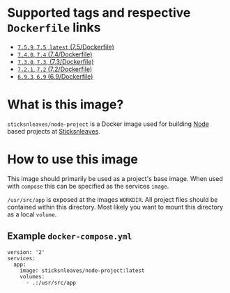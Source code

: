 # Supported tags and respective `Dockerfile` links

* [`7.5.9`, `7.5`, `latest` (7.5/Dockerfile)](https://github.com/sticksnleaves/docker-node-project/commit/f4e6b70eb6dfab42de5f2b43b8dde3f0cbaf53ff)
* [`7.4.0`, `7.4` (7.4/Dockerfile)](https://github.com/sticksnleaves/docker-node-project/blob/31c18935a845fe83558ec575a21867ffb5f00d57/Dockerfile)
* [`7.3.0`, `7.3`, (7.3/Dockerfile)](https://github.com/sticksnleaves/docker-node-project/blob/ddf1a3b4a8d6957f4a90917315aac99b6bedeeb4/Dockerfile)
* [`7.2.1`, `7.2` (7.2/Dockerfile)](https://github.com/sticksnleaves/docker-node-project/blob/9fe09edc42027a51f633c87a33c6497c2c8fccb6/Dockerfile)
* [`6.9.3`, `6.9` (6.9/Dockerfile)](https://github.com/sticksnleaves/docker-node-project/blob/cec74d572662a45418bdea5837468c7630b2c24f/Dockerfile)

# What is this image?

`sticksnleaves/node-project` is a Docker image used for building
[Node](https://nodejs.org/en/) based projects at
[Sticksnleaves](http://www.sticksnleaves.com).

# How to use this image

This image should primarily be used as a project's base image. When used with
`compose` this can be specified as the services `image`.

`/usr/src/app` is exposed at the images `WORKDIR`. All project files should
be contained within this directory. Most likely you want to mount this directory
as a local `volume`.

## Example `docker-compose.yml`

```
version: '2'
services:
  app:
    image: sticksnleaves/node-project:latest
    volumes:
      - .:/usr/src/app
```
